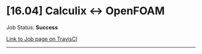 # [16.04] Calculix <-> OpenFOAM

Job Status: **Success**

[Link to Job page on TravisCI](https://travis-ci.org/precice/systemtests/jobs/641770043)

---
